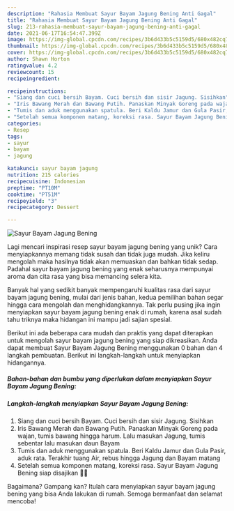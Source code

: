 ```yaml
---
description: "Rahasia Membuat Sayur Bayam Jagung Bening Anti Gagal"
title: "Rahasia Membuat Sayur Bayam Jagung Bening Anti Gagal"
slug: 213-rahasia-membuat-sayur-bayam-jagung-bening-anti-gagal
date: 2021-06-17T16:54:47.399Z
image: https://img-global.cpcdn.com/recipes/3b6d433b5c5159d5/680x482cq70/sayur-bayam-jagung-bening-foto-resep-utama.jpg
thumbnail: https://img-global.cpcdn.com/recipes/3b6d433b5c5159d5/680x482cq70/sayur-bayam-jagung-bening-foto-resep-utama.jpg
cover: https://img-global.cpcdn.com/recipes/3b6d433b5c5159d5/680x482cq70/sayur-bayam-jagung-bening-foto-resep-utama.jpg
author: Shawn Horton
ratingvalue: 4.2
reviewcount: 15
recipeingredient:

recipeinstructions:
- "Siang dan cuci bersih Bayam. Cuci bersih dan sisir Jagung. Sisihkan"
- "Iris Bawang Merah dan Bawang Putih. Panaskan Minyak Goreng pada wajan, tumis bawang hingga harum. Lalu masukan Jagung, tumis sebentar lalu masukan daun Bayam"
- "Tumis dan aduk menggunakan spatula. Beri Kaldu Jamur dan Gula Pasir, aduk rata. Terakhir tuang Air, rebus hingga Jagung dan Bayam matang"
- "Setelah semua komponen matang, koreksi rasa. Sayur Bayam Jagung Bening siap disajikan 👌🏻"
categories:
- Resep
tags:
- sayur
- bayam
- jagung

katakunci: sayur bayam jagung 
nutrition: 215 calories
recipecuisine: Indonesian
preptime: "PT10M"
cooktime: "PT51M"
recipeyield: "3"
recipecategory: Dessert

---
```



![Sayur Bayam Jagung Bening](https://img-global.cpcdn.com/recipes/3b6d433b5c5159d5/680x482cq70/sayur-bayam-jagung-bening-foto-resep-utama.jpg)

Lagi mencari inspirasi resep sayur bayam jagung bening yang unik? Cara menyiapkannya memang tidak susah dan tidak juga mudah. Jika keliru mengolah maka hasilnya tidak akan memuaskan dan bahkan tidak sedap. Padahal sayur bayam jagung bening yang enak seharusnya mempunyai aroma dan cita rasa yang bisa memancing selera kita.



Banyak hal yang sedikit banyak mempengaruhi kualitas rasa dari sayur bayam jagung bening, mulai dari jenis bahan, kedua pemilihan bahan segar hingga cara mengolah dan menghidangkannya. Tak perlu pusing jika ingin menyiapkan sayur bayam jagung bening enak di rumah, karena asal sudah tahu triknya maka hidangan ini mampu jadi sajian spesial.


Berikut ini ada beberapa cara mudah dan praktis yang dapat diterapkan untuk mengolah sayur bayam jagung bening yang siap dikreasikan. Anda dapat membuat Sayur Bayam Jagung Bening menggunakan 0 bahan dan 4 langkah pembuatan. Berikut ini langkah-langkah untuk menyiapkan hidangannya.

<!--inarticleads1-->

##### Bahan-bahan dan bumbu yang diperlukan dalam menyiapkan Sayur Bayam Jagung Bening:





<!--inarticleads2-->

##### Langkah-langkah menyiapkan Sayur Bayam Jagung Bening:

1. Siang dan cuci bersih Bayam. Cuci bersih dan sisir Jagung. Sisihkan
1. Iris Bawang Merah dan Bawang Putih. Panaskan Minyak Goreng pada wajan, tumis bawang hingga harum. Lalu masukan Jagung, tumis sebentar lalu masukan daun Bayam
1. Tumis dan aduk menggunakan spatula. Beri Kaldu Jamur dan Gula Pasir, aduk rata. Terakhir tuang Air, rebus hingga Jagung dan Bayam matang
1. Setelah semua komponen matang, koreksi rasa. Sayur Bayam Jagung Bening siap disajikan 👌🏻




Bagaimana? Gampang kan? Itulah cara menyiapkan sayur bayam jagung bening yang bisa Anda lakukan di rumah. Semoga bermanfaat dan selamat mencoba!

